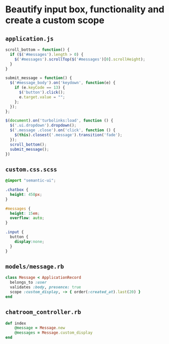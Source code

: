 # Beautify input box, functionality and create a custom scope

## `application.js`

```javascript
scroll_bottom = function() {
  if ($('#messages').length > 0) {
    $('#messages').scrollTop($('#messages')[0].scrollHeight);
  }
}

submit_message = function() {
  $('#message_body').on('keydown', function(e) {
    if (e.keyCode == 13) {
      $('button').click();
      e.target.value = "";
    };
  });
};

$(document).on('turbolinks:load', function () {
  $('.ui.dropdown').dropdown();
  $('.message .close').on('click', function () {
    $(this).closest('.message').transition('fade');
  });
  scroll_bottom();
  submit_message();
})
```

## `custom.css.scss`

```css
@import "semantic-ui";

.chatbox {
  height: 450px;
}

#messages {
  height: 15em;
  overflow: auto;
}

.input {
  button {
    display:none;
  }
}
```

## `models/message.rb`

```ruby
class Message < ApplicationRecord
  belongs_to :user
  validates :body, presence: true
  scope :custom_display, -> { order(:created_at).last(20) }
end
```

## `chatroom_controller.rb`

```ruby
def index
	@message = Message.new
    @messages = Message.custom_display
end
```

